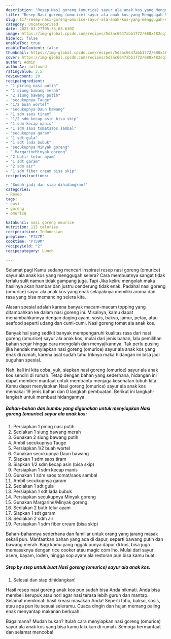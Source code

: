 ```yaml
---
description: "Resep Nasi goreng (omurice) sayur ala anak kos yang Menggugah Selera , Lezat"
title: "Resep Nasi goreng (omurice) sayur ala anak kos yang Menggugah Selera , Lezat"
slug: 117-resep-nasi-goreng-omurice-sayur-ala-anak-kos-yang-menggugah-selera-lezat
category: Uncategorized
date: 2022-03-27T05:33:03.630Z
image: https://img-global.cpcdn.com/recipes/5d3ac6647abb1772/680x482cq70/nasi-goreng-omurice-sayur-ala-anak-kos-foto-resep-utama.jpg
hideToc: false
enableToc: true
enableTocContent: false
thumbnail: https://img-global.cpcdn.com/recipes/5d3ac6647abb1772/680x482cq70/nasi-goreng-omurice-sayur-ala-anak-kos-foto-resep-utama.jpg
cover: https://img-global.cpcdn.com/recipes/5d3ac6647abb1772/680x482cq70/nasi-goreng-omurice-sayur-ala-anak-kos-foto-resep-utama.jpg
author: Admin
authorAv: notfound
ratingvalue: 3.5
reviewcount: 20
recipeingredient:
- "1 piring nasi putih"
- "1 siung bawang merah"
- "2 siung bawang putih"
- "secukupnya Tauge"
- "1/2 buah wortel"
- "secukupnya Daun bawang"
- "1 sdm saos tiram"
- "1/2 sdm kecap asin bisa skip"
- "1 sdm kecap manis"
- "1 sdm saos tomatsaos sambal"
- "secukupnya garam"
- "1 sdt gula"
- "1 sdt lada bubuk"
- "secukupnya Minyak goreng"
- " MargarineMinyak goreng"
- "2 butir telur ayam"
- "1 sdt garam"
- "2 sdm air"
- "1 sdm fiber cream bisa skip"
recipeinstructions:

- "Sudah jadi dan siap dihidangkan!"
categories:
- Resep
tags:
- nasi
- goreng
- omurice

katakunci: nasi goreng omurice 
nutrition: 115 calories
recipecuisine: Indonesian
preptime: "PT37M"
cooktime: "PT59M"
recipeyield: "2"
recipecategory: Lunch

---
```



Selamat pagi Kamu sedang mencari inspirasi resep nasi goreng (omurice) sayur ala anak kos yang menggugah selera? Cara membuatnya sangat tidak terlalu sulit namun tidak gampang juga. Tapi Jika keliru mengolah maka hasilnya akan hambar dan justru cenderung tidak enak. Padahal nasi goreng (omurice) sayur ala anak kos yang enak selayaknya memiliki aroma dan rasa yang bisa memancing selera kita.


Alasan spesial adalah karena banyak macam-macam topping yang ditambahkan ke dalam nasi goreng ini. Misalnya, kamu dapat menambahkannya dengan daging ayam, sosis, bakso, jamur, petay, atau seafood seperti udang dan cumi-cumi. Nasi goreng tomat ala anak kos.

Banyak hal yang sedikit banyak mempengaruhi kualitas rasa dari nasi goreng (omurice) sayur ala anak kos, mulai dari jenis bahan, lalu pemilihan bahan segar hingga cara mengolah dan menyajikannya. Tak perlu pusing jika hendak menyiapkan nasi goreng (omurice) sayur ala anak kos yang enak di rumah, karena asal sudah tahu triknya maka hidangan ini bisa jadi suguhan spesial.


Nah, kali ini kita coba, yuk, siapkan nasi goreng (omurice) sayur ala anak kos sendiri di rumah. Tetap dengan bahan yang sederhana, hidangan ini dapat memberi manfaat untuk membantu menjaga kesehatan tubuh kita. Kamu dapat menyiapkan Nasi goreng (omurice) sayur ala anak kos memakai 19 jenis bahan dan 0 langkah pembuatan. Berikut ini langkah-langkah untuk membuat hidangannya.

<!--inarticleads1-->

##### Bahan-bahan dan bumbu yang digunakan untuk menyiapkan Nasi goreng (omurice) sayur ala anak kos:

1. Persiapkan 1 piring nasi putih
1. Sediakan 1 siung bawang merah
1. Gunakan 2 siung bawang putih
1. Ambil secukupnya Tauge
1. Persiapkan 1/2 buah wortel
1. Gunakan secukupnya Daun bawang
1. Siapkan 1 sdm saos tiram
1. Siapkan 1/2 sdm kecap asin (bisa skip)
1. Persiapkan 1 sdm kecap manis
1. Gunakan 1 sdm saos tomat/saos sambal
1. Ambil secukupnya garam
1. Sediakan 1 sdt gula
1. Persiapkan 1 sdt lada bubuk
1. Persiapkan secukupnya Minyak goreng
1. Gunakan  Margarine/Minyak goreng
1. Sediakan 2 butir telur ayam
1. Siapkan 1 sdt garam
1. Sediakan 2 sdm air
1. Persiapkan 1 sdm fiber cream (bisa skip)


Bahan-bahannya sederhana dan familiar untuk orang yang jarang masak sekali pun. Manfaatkan bahan yang ada di dapur, seperti bawang putih dan bawang merah. Bagi kamu yang nggak punya dapur di kos, bisa juga memasaknya dengan rice cooker atau magic com lho. Mulai dari sayur asem, bayam, lodeh, hingga sop ayam ala restoran pun bisa kamu buat. 

<!--inarticleads2-->

##### Step by step untuk buat Nasi goreng (omurice) sayur ala anak kos:


1. Selesai dan siap dihidangkan!

Hasil resep nasi goreng anak kos pun sudah bisa Anda nikmati. Anda bisa membeli kerupuk atau nori agar nasi terasa lebih guruh dan mantap. Selamat menikmati hasil kreasi masakan Anda! Seperti tahu, bakso, sosis, atau apa pun itu sesuai seleramu. Cuaca dingin dan hujan memang paling enak menyantap makanan berkuah. 

Bagaimana? Mudah bukan? Itulah cara menyiapkan nasi goreng (omurice) sayur ala anak kos yang bisa kamu lakukan di rumah. Semoga bermanfaat dan selamat mencoba!
